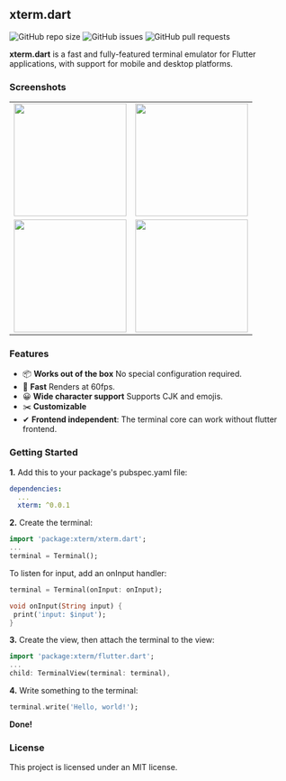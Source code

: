 ## xterm.dart

<p>
    <img alt="GitHub repo size" src="https://img.shields.io/github/repo-size/TerminalStudio/xterm.dart">
    <img alt="GitHub issues" src="https://img.shields.io/github/issues-raw/TerminalStudio/xterm.dart">
    <img alt="GitHub pull requests" src="https://img.shields.io/github/issues-pr/TerminalStudio/xterm.dart">
</p>


**xterm.dart** is a fast and fully-featured terminal emulator for Flutter applications, with support for mobile and desktop platforms.

### Screenshots

<table>
  <tr>
    <td>
		<img width="200px" src="https://raw.githubusercontent.com/TerminalStudio/xterm.dart/master/media/demo-shell.png">
    </td>
    <td>
       <img width="200px" src="https://raw.githubusercontent.com/TerminalStudio/xterm.dart/master/media/demo-vim.png">
    </td>
  <tr>
  </tr>
    <td>
       <img width="200px" src="https://raw.githubusercontent.com/TerminalStudio/xterm.dart/master/media/demo-htop.png">
    </td>
    <td>
       <img width="200px" src="https://raw.githubusercontent.com/TerminalStudio/xterm.dart/master/media/demo-dialog.png">
    </td>
  </tr>
</table>

### Features

- 📦 **Works out of the box** No special configuration required.
- 🚀 **Fast** Renders at 60fps.
- 😀 **Wide character support** Supports CJK and emojis.
- ✂️ **Customizable** 
- ✔ **Frontend independent**: The terminal core can work without flutter frontend.

### Getting Started

**1.** Add this to your package's pubspec.yaml file:

```yml
dependencies:
  ...
  xterm: ^0.0.1
```

**2.** Create the terminal:

```dart
import 'package:xterm/xterm.dart';
...
terminal = Terminal();
```

To listen for input, add an onInput handler:

```dart
terminal = Terminal(onInput: onInput);

void onInput(String input) {
 print('input: $input');
}
```

**3.** Create the view, then attach the terminal to the view:

```dart
import 'package:xterm/flutter.dart';
...
child: TerminalView(terminal: terminal),
```

**4.** Write something to the terminal:

```dart
terminal.write('Hello, world!');
```

**Done!**

### License

This project is licensed under an MIT license.